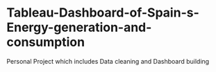 # Tableau-Dashboard-of-Spain-s-Energy-generation-and-consumption
Personal Project which includes Data cleaning and Dashboard building
